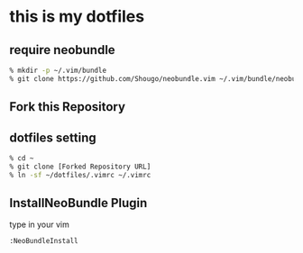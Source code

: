 # this is my dotfiles

## require neobundle

```bash
% mkdir -p ~/.vim/bundle
% git clone https://github.com/Shougo/neobundle.vim ~/.vim/bundle/neobundle.vim
```

## Fork this Repository

## dotfiles setting
```bash
% cd ~
% git clone [Forked Repository URL]
% ln -sf ~/dotfiles/.vimrc ~/.vimrc
```
## InstallNeoBundle Plugin
type in your vim
```bash
:NeoBundleInstall
```

